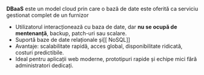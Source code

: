 **DBaaS** este un model cloud prin care o bază de date este oferită ca serviciu gestionat complet de un furnizor 
- Utilizatorul interacționează cu baza de date, dar **nu se ocupă de mentenanță**, backup, patch-uri sau scalare.
- Suportă baze de date relaționale și[[ NoSQL]]
- Avantaje: scalabilitate rapidă, acces global, disponibilitate ridicată, costuri predictibile.
- Ideal pentru aplicații web moderne, prototipuri rapide și echipe mici fără administratori dedicați.
